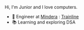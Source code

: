 Hi, I'm Junior and I love computers.

- 👷 Engineer at [Mindera](https://mindera.com/) : [Trainline](https://www.thetrainline.com/)
- 📚 Learning and exploring DSA

